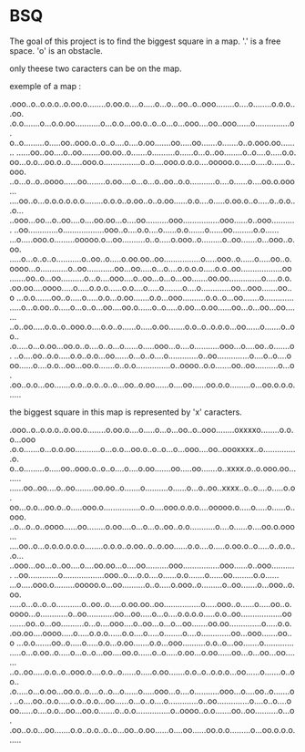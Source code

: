 # BSQ

The goal of this project is to find the biggest square in a map.
'.' is a free space.
'o' is an obstacle.

only theese two caracters can be on the map.

exemple of a map :

.ooo..o..o.o.o..o.oo.o........o.oo.o....o.....o...o...oo..o..ooo........o....o........o.o.o...oo.
.o.o.......o...o.o.oo...........o...o.o...oo.o..o..o...o...ooo....oo..ooo......o...............o.
o..o.........o.....oo..ooo.o..o..o....o....o.oo.......oo.....oo.......o.......o..o.ooo.oo........
......oo..oo....o..oo........oo.oo..o.......o..........o......o...o..oo........o..o....o.....o.o.
oo...o.o...oo.o..o.....ooo.o................o..o....ooo.o.o.o....ooooo.o.....o.....o......o..ooo.
..o...o..o..oooo......oo........o.oo....o...o...o..oo..o.o...........o....o......o....oo.o.ooo...
....oo..o...o.o.o.o.o.o........o.o.o..o.oo..o..o.oo......o.o....o.....o.oo.o..o.....o..o.o...o...
..ooo...oo...o..oo....o....oo.oo...o....oo..........ooo................ooo......o..ooo...........
..oo.............o..................ooo..o....o.o....o......o.o.......o......oo.........o.o......
...o.....ooo.o.........ooooo.o...oo..........o..o.....o.ooo..o.........o..oo.......o...ooo..o.oo.
.....o...o..o..o...........o..oo..o.....o.oo.oo..oo................o.....ooo..o......o.....oo..o.
oooo...o............o..oo............oo...oo.....o...o....o.o.o.o.....o.o..oo..................oo
.......oo..o...oo..........o...o....ooo....o..oo...o...o...oo.......oo.oo..............o.....o.o.
.oo.oo....oooo.....o.....o.o.o......o.o....o.....o........o....o.............oo...ooo.......oo..o
...o.o.......oo..o.....o.....o.o...o.oo.......o.o...ooo..........o.o..o...oo.......o.............
.....o...o.oo..o.....o...o..o...oo....oo.o......o..o.....o.oo...o.oo......oo...o...oo...oo.......
..o..oo.....o.o..o..ooo.o....o.o..o......o.....o.oo.......o.o..o..o.o.o...oo......o.......o..oo..
.o.....o...o.oo...oo.o..o....o..o...o......o.....ooo...o....o...........ooo...o....oo..o.......o.
..o....oo..o.o.....o.o..o.o...oo......o...o..o....o.............o..oo..............o....o..o....o
oo......o....o.o...oo...oo.o.......o..o.o...............o..oooo..o.o.......oo..oo..........o...o.
.oo..o.o...oo.......o.o..o.o..o..o...oo..o.oo......o....oo......oo.o.o.........o...oo.o.o.o......

the biggest square in this map is represented by 'x' caracters.

.ooo..o..o.o.o..o.oo.o........o.oo.o....o.....o...o...oo..o..ooo........oxxxxo........o.o.o...ooo
.o.o.......o...o.o.oo...........o...o.o...oo.o..o..o...o...ooo....oo..oooxxxx..o...............o.
o..o.........o.....oo..ooo.o..o..o....o....o.oo.......oo.....oo.......o..xxxx.o..o.ooo.oo........
......oo..oo....o..oo........oo.oo..o.......o..........o......o...o..oo..xxxx..o..o....o.....o.o.
oo...o.o...oo.o..o.....ooo.o................o..o....ooo.o.o.o....ooooo.o.....o.....o......o..ooo.
..o...o..o..oooo......oo........o.oo....o...o...o..oo..o.o...........o....o......o....oo.o.ooo...
....oo..o...o.o.o.o.o.o........o.o.o..o.oo..o..o.oo......o.o....o.....o.oo.o..o.....o..o.o...o...
..ooo...oo...o..oo....o....oo.oo...o....oo..........ooo................ooo......o..ooo...........
..oo.............o..................ooo..o....o.o....o......o.o.......o......oo.........o.o......
...o.....ooo.o.........ooooo.o...oo..........o..o.....o.ooo..o.........o..oo.......o...ooo..o.oo.
.....o...o..o..o...........o..oo..o.....o.oo.oo..oo................o.....ooo..o......o.....oo..o.
oooo...o............o..oo............oo...oo.....o...o....o.o.o.o.....o.o..oo..................oo
.......oo..o...oo..........o...o....ooo....o..oo...o...o...oo.......oo.oo..............o.....o.o.
.oo.oo....oooo.....o.....o.o.o......o.o....o.....o........o....o.............oo...ooo.......oo..o
...o.o.......oo..o.....o.....o.o...o.oo.......o.o...ooo..........o.o..o...oo.......o.............
.....o...o.oo..o.....o...o..o...oo....oo.o......o..o.....o.oo...o.oo......oo...o...oo...oo.......
..o..oo.....o.o..o..ooo.o....o.o..o......o.....o.oo.......o.o..o..o.o.o...oo......o.......o..oo..
.o.....o...o.oo...oo.o..o....o..o...o......o.....ooo...o....o...........ooo...o....oo..o.......o.
..o....oo..o.o.....o.o..o.o...oo......o...o..o....o.............o..oo..............o....o..o....o
oo......o....o.o...oo...oo.o.......o..o.o...............o..oooo..o.o.......oo..oo..........o...o.
.oo..o.o...oo.......o.o..o.o..o..o...oo..o.oo......o....oo......oo.o.o.........o...oo.o.o.o......
